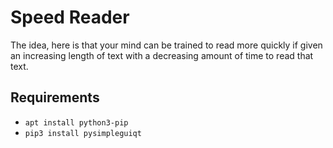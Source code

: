 # Speed Reader

The idea, here is that your mind can be trained to read more quickly if given 
an increasing length of text with a decreasing amount of time to read that text.

## Requirements
* ```apt install python3-pip```
* ```pip3 install pysimpleguiqt```
